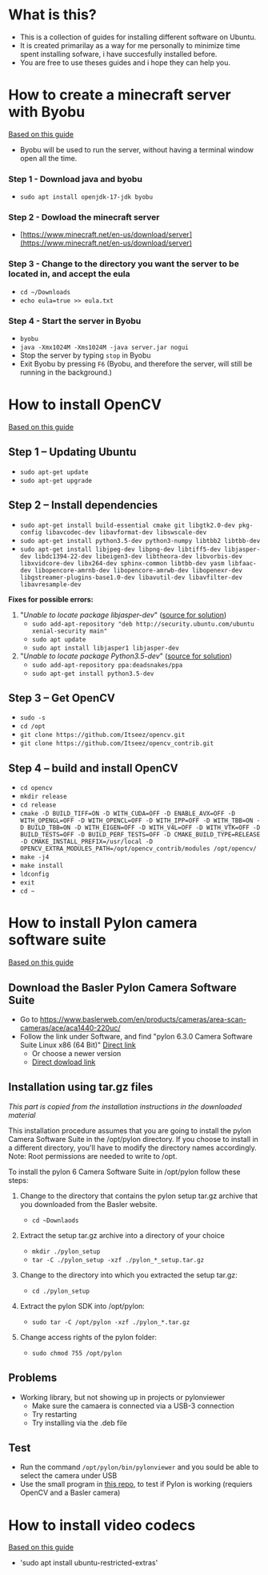 # What is this?
- This is a collection of guides for installing different software on Ubuntu.
- It is created primarilay as a way for me personally to minimize time spent installing sofware, i have succesfully installed before.
- You are free to use theses guides and i hope they can help you.


# How to create a minecraft server with Byobu
[Based on this guide](https://www.youtube.com/watch?v=Yxi_If6JGTQ)

- Byobu will be used to run the server, without having a terminal window open all the time.


### Step 1 - Download java and byobu
- `sudo apt install openjdk-17-jdk byobu`

### Step 2 - Dowload the minecraft server
- [https://www.minecraft.net/en-us/download/server](https://www.minecraft.net/en-us/download/server)

### Step 3 - Change to the directory you want the server to be located in, and accept the eula
- `cd ~/Downloads`
- `echo eula=true >> eula.txt`

### Step 4 - Start the server in Byobu
- `byobu`
- `java -Xmx1024M -Xms1024M -java server.jar nogui`
- Stop the server by typing `stop` in Byobu
- Exit Byobu by pressing `F6` (Byobu, and therefore the server, will still be running in the background.)



# How to install OpenCV 
[Based on this guide](http://www.codebind.com/cpp-tutorial/install-opencv-ubuntu-cpp/)

## Step 1 – Updating Ubuntu
- `sudo apt-get update`  
- `sudo apt-get upgrade`  
  
## Step 2 – Install dependencies
- `sudo apt-get install build-essential cmake git libgtk2.0-dev pkg-config libavcodec-dev libavformat-dev libswscale-dev`  
- `sudo apt-get install python3.5-dev python3-numpy libtbb2 libtbb-dev`  
- `sudo apt-get install libjpeg-dev libpng-dev libtiff5-dev libjasper-dev libdc1394-22-dev libeigen3-dev libtheora-dev libvorbis-dev libxvidcore-dev libx264-dev sphinx-common libtbb-dev yasm libfaac-dev libopencore-amrnb-dev libopencore-amrwb-dev libopenexr-dev libgstreamer-plugins-base1.0-dev libavutil-dev libavfilter-dev libavresample-dev`  

**Fixes for possible errors:**  
1. "_Unable to locate package libjasper-dev_" ([source for solution](https://stackoverflow.com/questions/44468081/unable-to-locate-package-libjasper-dev))  
   * `sudo add-apt-repository "deb http://security.ubuntu.com/ubuntu xenial-security main"`  
   * `sudo apt update`  
   * `sudo apt install libjasper1 libjasper-dev`
2. "_Unable to locate package Python3.5-dev_" ([source for solution](https://askubuntu.com/questions/1052322/python3-5-dev-in-ubuntu-18-04))   
   * `sudo add-apt-repository ppa:deadsnakes/ppa`  
   * `sudo apt-get install python3.5-dev`  


## Step 3 –  Get OpenCV
- `sudo -s`  
- `cd /opt`  
- `git clone https://github.com/Itseez/opencv.git`  
- `git clone https://github.com/Itseez/opencv_contrib.git`  

## Step 4 – build and install OpenCV
- `cd opencv`  
- `mkdir release`  
- `cd release`  
- `cmake -D BUILD_TIFF=ON -D WITH_CUDA=OFF -D ENABLE_AVX=OFF -D WITH_OPENGL=OFF -D WITH_OPENCL=OFF -D WITH_IPP=OFF -D WITH_TBB=ON -D BUILD_TBB=ON -D WITH_EIGEN=OFF -D WITH_V4L=OFF -D WITH_VTK=OFF -D BUILD_TESTS=OFF -D BUILD_PERF_TESTS=OFF -D CMAKE_BUILD_TYPE=RELEASE -D CMAKE_INSTALL_PREFIX=/usr/local -D OPENCV_EXTRA_MODULES_PATH=/opt/opencv_contrib/modules /opt/opencv/`  
- `make -j4`  
- `make install`  
- `ldconfig`  
- `exit`  
- `cd ~`  





# How to install Pylon camera software suite
 [Based on this guide](https://www.baslerweb.com/en/products/cameras/area-scan-cameras/ace/aca1440-220uc/)

## Download the Basler Pylon Camera Software Suite ###
- Go to https://www.baslerweb.com/en/products/cameras/area-scan-cameras/ace/aca1440-220uc/
- Follow the link under Software, and find "pylon 6.3.0 Camera Software Suite Linux x86 (64 Bit)" [Direct link](https://www.baslerweb.com/en/sales-support/downloads/software-downloads/software-pylon-6-3-0-linux-x86-64bit/) 
  - Or choose a newer version
  - [Direct dowload link](https://www.baslerweb.com/fp-1636374975/media/downloads/software/pylon_software/pylon_6.3.0.23157_x86_64_setup.tar.gz)


## Installation using tar.gz files ##
_This part is copied from the installation instructions in the downloaded material_

This installation procedure assumes that you are going to install the
pylon Camera Software Suite in the /opt/pylon directory. If you choose
to install in a different directory, you'll have to modify the 
directory names accordingly.
Note: Root permissions are needed to write to /opt.

To install the pylon 6 Camera Software Suite in /opt/pylon follow these steps:

  1. Change to the directory that contains the pylon setup tar.gz archive that you downloaded from the Basler website.
     - `cd ~Downlaods`

  2. Extract the setup tar.gz archive into a directory of your choice
     - `mkdir ./pylon_setup`
     - `tar -C ./pylon_setup -xzf ./pylon_*_setup.tar.gz`

  3. Change to the directory into which you extracted the setup tar.gz:
     - `cd ./pylon_setup`
     
  4. Extract the pylon SDK into /opt/pylon:
     - `sudo tar -C /opt/pylon -xzf ./pylon_*.tar.gz`

  5. Change access rights of the pylon folder:
     - `sudo chmod 755 /opt/pylon`

## Problems
- Working library, but not showing up in projects or pylonviewer
  - Make sure the camaera is connected via a USB-3 connection
  - Try restarting 
  - Try installing via the .deb file


## Test
- Run the command `/opt/pylon/bin/pylonviewer` and you sould be able to select the camera under USB
- Use the small program in [this repo](https://github.com/anders-lind/Tests/tree/main/Test%20of%20Pylon%20with%20OpenCV), to test if Pylon is working (requiers OpenCV and a Basler camera)





# How to install video codecs
[Based on this guide](https://linuxhint.com/install_multimedia_codecs_ubuntu/)
- 'sudo apt install ubuntu-restricted-extras'
